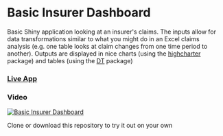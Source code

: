 # Basic Insurer Dashboard

Basic Shiny application looking at an insurer's claims.  The inputs allow for data transformations similar to what you might do in an Excel claims analysis (e.g. one table looks at claim changes from one time period to another).  Outputs are displayed in nice charts (using the [highcharter](http://jkunst.com/highcharter/DT) package) and tables (using the [DT](package) package)

### [Live App](https://tychobra.shinyapps.io/claims-dashboard/)

### Video

[![Basic Insurer Dashboard](https://res.cloudinary.com/dxqnb8xjb/image/upload/v1497444079/claims-dashboard_ynnol1.png)](https://youtu.be/d5nuTapHzfA)

Clone or download this repository to try it out on your own
